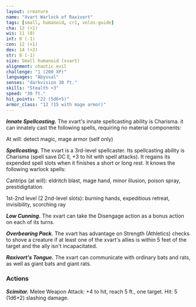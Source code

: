 ```yaml
---
layout: creature
name: "Xvart Warlock of Raxivort"
tags: [small, humanoid, cr1, volos-guide]
cha: 12 (+1)
wis: 11 (0)
int: 8 (-1)
con: 12 (+1)
dex: 14 (+2)
str: 8 (-1)
size: Small humanoid (xvart)
alignment: chaotic evil
challenge: "1 (200 XP)"
languages: "Abyssal"
senses: "darkvision 30 ft."
skills: "Stealth +3"
speed: "30 ft."
hit_points: "22 (5d6+5)"
armor_class: "12 (15 with mage armor)"
---
```


***Innate Spellcasting.*** The xvart's innate spellcasting ability is Charisma. it can innately cast the following spells, requiring no material components:

At will: detect magic, mage armor (self only)

***Spellcasting.*** The xvart is a 3rd-level spellcaster. Its spellcasting ability is Charisma (spell save DC ll, +3 to hit with spell attacks). It regains its expended spell slots when it finishes a short or long rest. It knows the following warlock spells:

Cantrips (at will): eldritch blast, mage hand, minor illusion, poison spray, prestidigitation

1st-2nd level (2 2nd-level slots): burning hands, expeditious retreat, invisibility, scorching ray

***Low Cunning.*** The xvart can take the Disengage action as a bonus action on each of its turns.

***Overbearing Pack.*** The xvart has advantage on Strength (Athletics) checks to shove a creature if at least one of the xvart's allies is within 5 feet of the target and the ally isn't incapacitated.

***Raxivort's Tongue.*** The xvart can communicate with ordinary bats and rats, as well as giant bats and giant rats.

### Actions

***Scimitar.*** Melee Weapon Attack: +4 to hit, reach 5 ft., one target. Hit: 5 (1d6+2) slashing damage.
